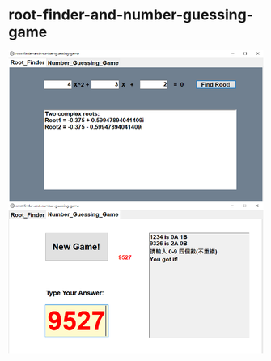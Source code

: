 # root-finder-and-number-guessing-game
![This is an image](https://github.com/b06608062/root-finder-and-number-guessing-game/blob/master/demo_image/%E8%9E%A2%E5%B9%95%E6%93%B7%E5%8F%96%E7%95%AB%E9%9D%A2%202022-04-20%20201759.png)
![This is an image](https://github.com/b06608062/root-finder-and-number-guessing-game/blob/master/demo_image/%E8%9E%A2%E5%B9%95%E6%93%B7%E5%8F%96%E7%95%AB%E9%9D%A2%202022-04-20%20201931.png)
